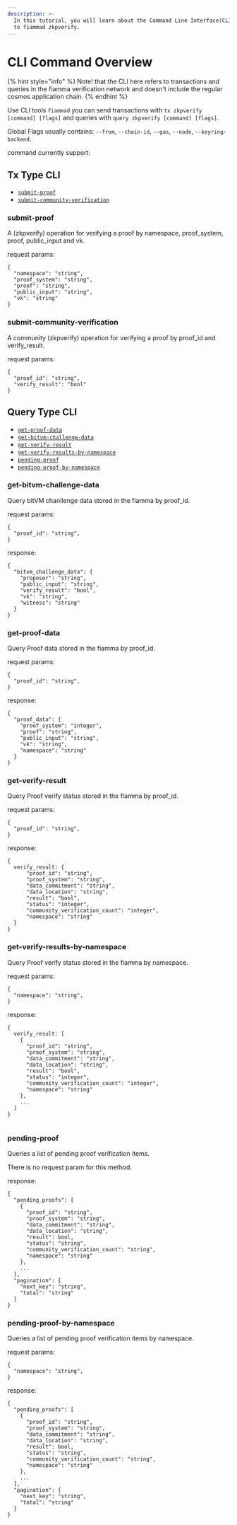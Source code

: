 ```yaml
---
description: >-
  In this tutorial, you will learn about the Command Line Interface(CLI) introduction related
  to fiammad zkpverify.
---
```


# CLI Command Overview

{% hint style="info" %}
Note! that the CLI here refers to transactions and queries in the fiamma verification network and doesn't include the regular cosmos application chain.
{% endhint %}

Use CLI tools `fiammad` you can send transactions with `tx zkpverify [command] [flags]` and queries with `query zkpverify [command] [flags]`.

Global Flags usually contains: `--from`, `--chain-id`, `--gas`, `--node`, `--keyring-backend`.

command currently support:

## Tx Type CLI

* [`submit-proof`](cli-command-overview.md#submit-proof)
* [`submit-community-verification`](cli-command-overview.md#submit-community-verification)

### **submit-proof**&#x20;

A (zkpverify) operation for verifying a proof by namespace, proof\_system, proof, public\_input and vk.

request params:

```
{
  "namespace": "string",
  "proof_system": "string",
  "proof": "string",
  "public_input": "string",
  "vk": "string"
}
```

### **submit-community-verification**&#x20;

A community (zkpverify) operation for verifying a proof by proof\_id and verify\_result.&#x20;

request params:

```
{
  "proof_id": "string",
  "verify_result": "bool"
}
```

## Query Type CLI

* [`get-proof-data`](cli-command-overview.md#get-proof-data)
* [`get-bitvm-challenge-data`](cli-command-overview.md#get-bitvm-challenge-data)
* [`get-verify-result`](cli-command-overview.md#get-verify-result)
* [`get-verify-results-by-namespace`](cli-command-overview.md#get-verify-results-by-namespace)
* [`pending-proof`](cli-command-overview.md#pending-proof)
* [`pending-proof-by-namespace`](cli-command-overview.md#pending-proof-by-namespace) &#x20;

### **get-bitvm-challenge-data**&#x20;

Query bitVM chanllenge data stored in the fiamma by proof\_id.&#x20;

request params:

```
{
  "proof_id": "string",
}
```

response:

```
{
  "bitvm_challenge_data": {
    "proposer": "string",
    "public_input": "string",
    "verify_result": "bool",
    "vk": "string",
    "witness": "string"
  }
}
```

### **get-proof-data**&#x20;

Query Proof data stored in the fiamma by proof\_id.&#x20;

request params:

```
{
  "proof_id": "string",
}
```

response:

```
{
  "proof_data": {
    "proof_system": "integer",
    "proof": "string",
    "public_input": "string",
    "vk": "string",
    "namespace": "string"
  }
}
```

### **get-verify-result**

Query Proof verify status stored in the fiamma by proof\_id.&#x20;

request params:

```
{
  "proof_id": "string",
}
```

response:

```
{
  verify_result: {
      "proof_id": "string",
      "proof_system": "string",
      "data_commitment": "string",
      "data_location": "string",
      "result": "bool",
      "status": "integer",
      "community_verification_count": "integer",
      "namespace": "string"
  }
}
```

### **get-verify-results-by-namespace**

Query Proof verify status stored in the fiamma by namespace.&#x20;

request params:

```
{
  "namespace": "string",
}
```

response:

```
{
  verify_result: [
    {
      "proof_id": "string",
      "proof_system": "string",
      "data_commitment": "string",
      "data_location": "string",
      "result": "bool",
      "status": "integer",
      "community_verification_count": "integer",
      "namespace": "string"
    },
    ...
  ]
}
 
```

### **pending-proof**&#x20;

Queries a list of pending proof verification items.&#x20;

There is no request param for this method.

response:

```
{
  "pending_proofs": [
    {
      "proof_id": "string",
      "proof_system": "string",
      "data_commitment": "string",
      "data_location": "string",
      "result": bool,
      "status": "string",
      "community_verification_count": "string",
      "namespace": "string"
    },
    ...
  ],
  "pagination": {
    "next_key": "string",
    "total": "string"
  }
}
```

### **pending-proof-by-namespace**&#x20;

Queries a list of pending proof verification items by namespace.&#x20;

request params:

```
{
  "namespace": "string",
}
```

response:

```
{
  "pending_proofs": [
    {
      "proof_id": "string",
      "proof_system": "string",
      "data_commitment": "string",
      "data_location": "string",
      "result": bool,
      "status": "string",
      "community_verification_count": "string",
      "namespace": "string"
    },
    ...
  ],
  "pagination": {
    "next_key": "string",
    "total": "string"
  }
}
```
